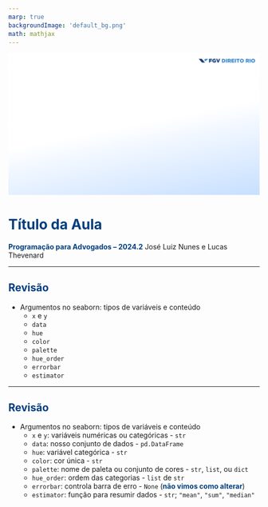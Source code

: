 ```yaml
---
marp: true
backgroundImage: 'default_bg.png'
math: mathjax
---
```

<style>
section {
  background-image: url(default_bg.png);
}
h1, h2, h3, strong {
  color: #003E7E;
}
h3, h4, h5 {
  text-align: center;
}
h4, h5 {
  font-weight: normal;
}
h1 {
  font-size: 200%;
}
h2, h3 {
  font-size: 150%;
}
h4 {
  font-size: 100%;
}
h5 {
  font-size: 75%;
}
header, a {
  color: #058ED0;
}
header {
  font-size: 85%;
}
footer {
  color: black;
  font-size: 60%;
}
blockquote {
  background: #f9f9f9;
  font-style: italic;
  font-family: Verdana;
  font-size: 80%;
  line-height: 170%;
  border-left: 10px solid #ccc;
  margin: 1.5em 20px;
  padding: 1.2em 30px;
  quotes: "\201C""\201D""\2018""\2019";
}
blockquote p {
  display: inline;
}
section::after {
  content: attr(data-marpit-pagination) ' / ' attr(data-marpit-pagination-total);
  color: #003E7E;
  font-size: 60%;
}
table {
  margin-left: auto;
  margin-right: auto;
}
th {
  background-color: #003E7E;
  color: white
}
.columns {
  display: grid;
  grid-template-columns: repeat(2, minmax(0, 1fr));
  gap: 1rem;
}
.columns3 {
  display: grid;
  grid-template-columns: repeat(3, minmax(0, 1fr));
  gap: 1rem;
}
span.under {
  text-decoration: underline;
}
td.game, tr.game {
  background-color: white;
  text-align: center;
}
tr.game.action.player1, td.game.action.player1 {
  background-color: #f8f8f8;
  color: #058ED0;
  font-weight: bold;
}
tr.game.action.player2, td.game.action.player2 {
  background-color: #f8f8f8;
  color: #003E7E;
  font-weight: bold;
}
span.payoff.player1 {
  color: #058ED0;
  font-weight: bold;
}
span.payoff.player2 {
  color: #003E7E;
  font-weight: bold;
}
span.fade {
  color: lightgray!important;
}
td.eliminated {
  color: lightgray!important;
  text-decoration: line-through!important;
}
td.eliminated > span {
  color: lightgray!important;
  text-decoration: line-through!important;
}
td.player1 {
  height: 80px;
  width: 80px;
}
</style>


![bg](section_bg.png)

# Título da Aula 
**Programação para Advogados – 2024.2**
José Luiz Nunes e Lucas Thevenard

---
<!-- 
paginate: true 
header: Título da Aula
footer: jose.luiz@fgv.br | lucas.gomes@fgv.br | DD/MM/AAAA
-->


## Revisão

- Argumentos no seaborn: tipos de variáveis e conteúdo
  - `x` e `y`
  - `data`
  - `hue`
  - `color`
  - `palette`
  - `hue_order`
  - `errorbar`
  - `estimator`

---

## Revisão

- Argumentos no seaborn: tipos de variáveis e conteúdo
  - `x` e `y`: variáveis numéricas ou categóricas - `str`
  - `data`: nosso conjunto de dados - `pd.DataFrame`
  - `hue`: variável categórica - `str`
  - `color`: cor única - `str`
  - `palette`: nome de paleta ou conjunto de cores - `str`, `list`, ou `dict`
  - `hue_order`: ordem das categorias - `list` de `str`
  - `errorbar`:   controla barra de erro - `None` (**não vimos como alterar**)
  - `estimator`: função para resumir dados - `str`; `"mean"`, `"sum"`, `"median"`
